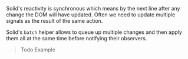 Solid's reactivity is synchronous which means by the next line after any change the DOM will have updated. Often we need to update multiple signals as the result of the same action.

Solid's `batch` helper allows to queue up multiple changes and then apply them all at the same time before notifying their observers.

> Todo Example
